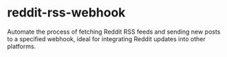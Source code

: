 # reddit-rss-webhook
Automate the process of fetching Reddit RSS feeds and sending new posts to a specified webhook, ideal for integrating Reddit updates into other platforms.
